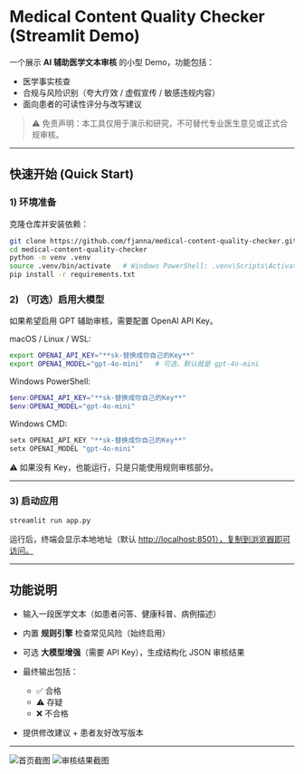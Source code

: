 # Medical Content Quality Checker (Streamlit Demo)

一个展示 **AI 辅助医学文本审核** 的小型 Demo，功能包括：
- 医学事实核查  
- 合规与风险识别（夸大疗效 / 虚假宣传 / 敏感违规内容）  
- 面向患者的可读性评分与改写建议  

> ⚠️ 免责声明：本工具仅用于演示和研究，不可替代专业医生意见或正式合规审核。

---

## 快速开始 (Quick Start)

### 1) 环境准备
克隆仓库并安装依赖：
```bash
git clone https://github.com/fjanna/medical-content-quality-checker.git
cd medical-content-quality-checker
python -m venv .venv
source .venv/bin/activate   # Windows PowerShell: .venv\Scripts\Activate.ps1
pip install -r requirements.txt
````

### 2) （可选）启用大模型

如果希望启用 GPT 辅助审核，需要配置 OpenAI API Key。

macOS / Linux / WSL:

```bash
export OPENAI_API_KEY="**sk-替换成你自己的Key**"
export OPENAI_MODEL="gpt-4o-mini"   # 可选，默认就是 gpt-4o-mini
```

Windows PowerShell:

```powershell
$env:OPENAI_API_KEY="**sk-替换成你自己的Key**"
$env:OPENAI_MODEL="gpt-4o-mini"
```

Windows CMD:

```cmd
setx OPENAI_API_KEY "**sk-替换成你自己的Key**"
setx OPENAI_MODEL "gpt-4o-mini"
```

⚠️ 如果没有 Key，也能运行，只是只能使用规则审核部分。

---

### 3) 启动应用

```bash
streamlit run app.py
```

运行后，终端会显示本地地址（默认 [http://localhost:8501），复制到浏览器即可访问。](http://localhost:8501），复制到浏览器即可访问。)

---

## 功能说明

* 输入一段医学文本（如患者问答、健康科普、病例描述）
* 内置 **规则引擎** 检查常见风险（始终启用）
* 可选 **大模型增强**（需要 API Key），生成结构化 JSON 审核结果
* 最终输出包括：

  * ✅ 合格
  * ⚠️ 存疑
  * ❌ 不合格
* 提供修改建议 + 患者友好改写版本

---

![首页截图](**screenshots/home.png**)
![审核结果截图](**screenshots/result.png**)
```
